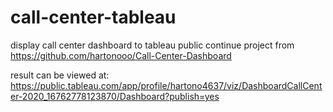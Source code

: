 # call-center-tableau
display call center dashboard to tableau public
continue project from https://github.com/hartonooo/Call-Center-Dashboard

result can be viewed at: https://public.tableau.com/app/profile/hartono4637/viz/DashboardCallCenter-2020_16762778123870/Dashboard?publish=yes



